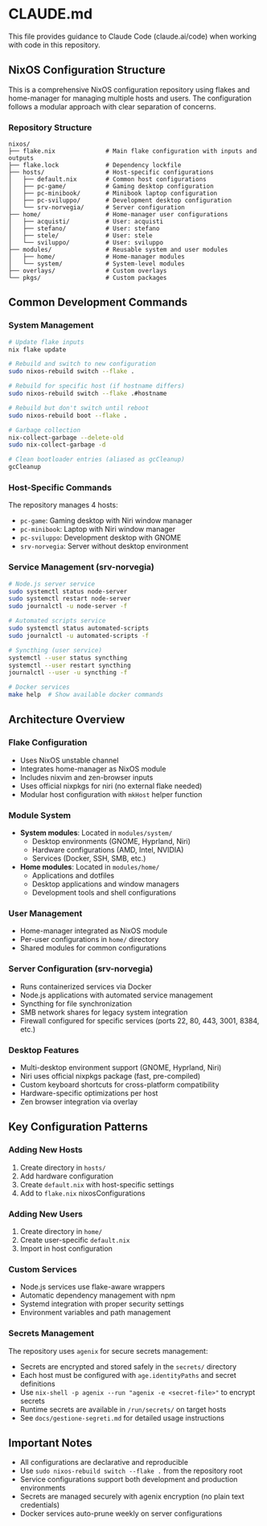 # CLAUDE.md

This file provides guidance to Claude Code (claude.ai/code) when working with code in this repository.

## NixOS Configuration Structure

This is a comprehensive NixOS configuration repository using flakes and home-manager for managing multiple hosts and users. The configuration follows a modular approach with clear separation of concerns.

### Repository Structure

```
nixos/
├── flake.nix              # Main flake configuration with inputs and outputs
├── flake.lock             # Dependency lockfile
├── hosts/                 # Host-specific configurations
│   ├── default.nix        # Common host configurations
│   ├── pc-game/           # Gaming desktop configuration
│   ├── pc-minibook/       # Minibook laptop configuration
│   ├── pc-sviluppo/       # Development desktop configuration
│   └── srv-norvegia/      # Server configuration
├── home/                  # Home-manager user configurations
│   ├── acquisti/          # User: acquisti
│   ├── stefano/           # User: stefano
│   ├── stele/             # User: stele
│   └── sviluppo/          # User: sviluppo
├── modules/               # Reusable system and user modules
│   ├── home/              # Home-manager modules
│   └── system/            # System-level modules
├── overlays/              # Custom overlays
└── pkgs/                  # Custom packages
```

## Common Development Commands

### System Management

```bash
# Update flake inputs
nix flake update

# Rebuild and switch to new configuration
sudo nixos-rebuild switch --flake .

# Rebuild for specific host (if hostname differs)
sudo nixos-rebuild switch --flake .#hostname

# Rebuild but don't switch until reboot
sudo nixos-rebuild boot --flake .

# Garbage collection
nix-collect-garbage --delete-old
sudo nix-collect-garbage -d

# Clean bootloader entries (aliased as gcCleanup)
gcCleanup
```

### Host-Specific Commands

The repository manages 4 hosts:
- `pc-game`: Gaming desktop with Niri window manager
- `pc-minibook`: Laptop with Niri window manager  
- `pc-sviluppo`: Development desktop with GNOME
- `srv-norvegia`: Server without desktop environment

### Service Management (srv-norvegia)

```bash
# Node.js server service
sudo systemctl status node-server
sudo systemctl restart node-server
sudo journalctl -u node-server -f

# Automated scripts service
sudo systemctl status automated-scripts
sudo journalctl -u automated-scripts -f

# Syncthing (user service)
systemctl --user status syncthing
systemctl --user restart syncthing
journalctl --user -u syncthing -f

# Docker services
make help  # Show available docker commands
```

## Architecture Overview

### Flake Configuration
- Uses NixOS unstable channel
- Integrates home-manager as NixOS module
- Includes nixvim and zen-browser inputs
- Uses official nixpkgs for niri (no external flake needed)
- Modular host configuration with `mkHost` helper function

### Module System
- **System modules**: Located in `modules/system/`
  - Desktop environments (GNOME, Hyprland, Niri)
  - Hardware configurations (AMD, Intel, NVIDIA)
  - Services (Docker, SSH, SMB, etc.)
- **Home modules**: Located in `modules/home/`
  - Applications and dotfiles
  - Desktop applications and window managers
  - Development tools and shell configurations

### User Management
- Home-manager integrated as NixOS module
- Per-user configurations in `home/` directory
- Shared modules for common configurations

### Server Configuration (srv-norvegia)
- Runs containerized services via Docker
- Node.js applications with automated service management
- Syncthing for file synchronization
- SMB network shares for legacy system integration
- Firewall configured for specific services (ports 22, 80, 443, 3001, 8384, etc.)

### Desktop Features
- Multi-desktop environment support (GNOME, Hyprland, Niri)
- Niri uses official nixpkgs package (fast, pre-compiled)
- Custom keyboard shortcuts for cross-platform compatibility
- Hardware-specific optimizations per host
- Zen browser integration via overlay

## Key Configuration Patterns

### Adding New Hosts
1. Create directory in `hosts/`
2. Add hardware configuration
3. Create `default.nix` with host-specific settings
4. Add to `flake.nix` nixosConfigurations

### Adding New Users
1. Create directory in `home/`
2. Create user-specific `default.nix`
3. Import in host configuration

### Custom Services
- Node.js services use flake-aware wrappers
- Automatic dependency management with npm
- Systemd integration with proper security settings
- Environment variables and path management

### Secrets Management
The repository uses `agenix` for secure secrets management:
- Secrets are encrypted and stored safely in the `secrets/` directory
- Each host must be configured with `age.identityPaths` and secret definitions
- Use `nix-shell -p agenix --run "agenix -e <secret-file>"` to encrypt secrets
- Runtime secrets are available in `/run/secrets/` on target hosts
- See `docs/gestione-segreti.md` for detailed usage instructions

## Important Notes

- All configurations are declarative and reproducible
- Use `sudo nixos-rebuild switch --flake .` from the repository root
- Service configurations support both development and production environments
- Secrets are managed securely with agenix encryption (no plain text credentials)
- Docker services auto-prune weekly on server configurations